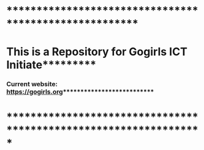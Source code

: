 # ******************************************************
# This is a Repository for Gogirls ICT Initiate*********
### Current website: https://gogirls.org**************************
# *****************************************************************